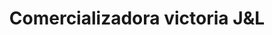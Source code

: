 ---
title: "Comercializadora victoria J&L"
url: /puerto-la-cruz/comercializadora-victoria-jundl/
shop: comodidad
---